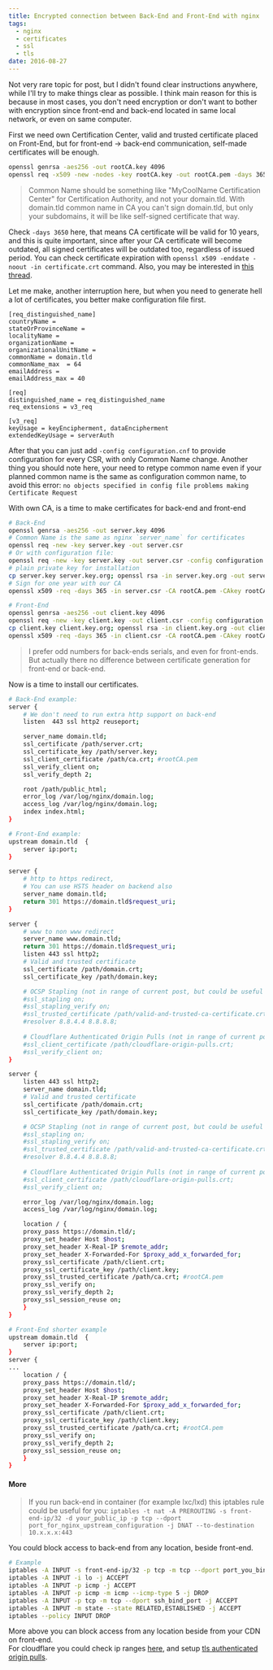 ```yaml
---
title: Encrypted connection between Back-End and Front-End with nginx
tags:
  - nginx
  - certificates
  - ssl
  - tls
date: 2016-08-27
---
```

Not very rare topic for post, but I didn't found clear instructions anywhere, while I'll try to make things clear as possible. I think main reason for this is because in most cases, you don't need encryption or don't want to bother with encryption since front-end and back-end located in same local network, or even on same computer.

First we need own Certification Center, valid and trusted certificate placed on Front-End, but for front-end -> back-end communication, self-made certificates will be enough. 

```bash
openssl genrsa -aes256 -out rootCA.key 4096
openssl req -x509 -new -nodes -key rootCA.key -out rootCA.pem -days 3650
``` 
<!--more-->
> Common Name should be something like "MyCoolName Certification Center" for Certification Authority, and not your domain.tld. With domain.tld common name in CA you can't sign domain.tld, but only your subdomains, it will be like self-signed certificate that way.

Check `-days 3650` here, that means CA certificate will be valid for 10 years, and this is quite important, since after your CA certificate will become outdated, all signed certificates will be outdated too, regardless of issued period. You can check certificate expiration with `openssl x509 -enddate -noout -in certificate.crt` command. Also, you may be interested in [this thread](https://serverfault.com/questions/306345/certification-authority-root-certificate-expiry-and-renewal). 

Let me make, another interruption here, but when you need to generate hell a lot of certificates, you better make configuration file first.

```
[req_distinguished_name]
countryName = 
stateOrProvinceName = 
localityName = 
organizationName = 
organizationalUnitName = 
commonName = domain.tld
commonName_max	= 64
emailAddress = 
emailAddress_max = 40

[req]
distinguished_name = req_distinguished_name
req_extensions = v3_req

[v3_req] 
keyUsage = keyEncipherment, dataEncipherment
extendedKeyUsage = serverAuth
```

After that you can just add `-config configuration.cnf` to provide configuration for every CSR, with only Common Name change. Another thing you should note here, your need to retype common name even if your planned common name is the same as configuration common name, to avoid this error: `no objects specified in config file problems making Certificate Request`

With own CA, is a time to make certificates for back-end and front-end

```bash
# Back-End
openssl genrsa -aes256 -out server.key 4096
# Common Name is the same as nginx `server_name` for certificates
openssl req -new -key server.key -out server.csr
# Or with configuration file:
openssl req -new -key server.key -out server.csr -config configuration.cnf
# plain private key for installation
cp server.key server.key.org; openssl rsa -in server.key.org -out server.key
# Sign for one year with our CA
openssl x509 -req -days 365 -in server.csr -CA rootCA.pem -CAkey rootCA.key -set_serial 01 -out server.crt
```
```bash
# Front-End
openssl genrsa -aes256 -out client.key 4096
openssl req -new -key client.key -out client.csr -config configuration.cnf
cp client.key client.key.org; openssl rsa -in client.key.org -out client.key
openssl x509 -req -days 365 -in client.csr -CA rootCA.pem -CAkey rootCA.key -set_serial 02 -out client.crt
```
> I prefer odd numbers for back-ends serials, and even for front-ends. But actually there no difference between certificate generation for front-end or back-end.

Now is a time to install our certificates.

```bash
# Back-End example:
server {
    # We don't need to run extra http support on back-end
	listen  443 ssl http2 reuseport;

	server_name domain.tld;
	ssl_certificate /path/server.crt;
	ssl_certificate_key /path/server.key;
	ssl_client_certificate /path/ca.crt; #rootCA.pem
	ssl_verify_client on;
	ssl_verify_depth 2;

	root /path/public_html;
	error_log /var/log/nginx/domain.log;
	access_log /var/log/nginx/domain.log;
	index index.html;
}
```

```bash
# Front-End example:
upstream domain.tld  {
	server ip:port;
}

server {
    # http to https redirect, 
    # You can use HSTS header on backend also
	server_name domain.tld;
	return 301 https://domain.tld$request_uri;
}

server {
    # www to non www redirect
	server_name www.domain.tld;
	return 301 https://domain.tld$request_uri;
	listen 443 ssl http2;
    # Valid and trusted certificate
	ssl_certificate /path/domain.crt;
	ssl_certificate_key /path/domain.key;

    # OCSP Stapling (not in range of current post, but could be useful for you)
	#ssl_stapling on;
	#ssl_stapling_verify on;
	#ssl_trusted_certificate /path/valid-and-trusted-ca-certificate.crt;
    #resolver 8.8.4.4 8.8.8.8;
    
    # Cloudflare Authenticated Origin Pulls (not in range of current post, but could be useful for you)
	#ssl_client_certificate /path/cloudflare-origin-pulls.crt;
	#ssl_verify_client on;
}

server {
	listen 443 ssl http2;
	server_name domain.tld;
    # Valid and trusted certificate
	ssl_certificate /path/domain.crt;
	ssl_certificate_key /path/domain.key;

    # OCSP Stapling (not in range of current post, but could be useful for you)
	#ssl_stapling on;
	#ssl_stapling_verify on;
	#ssl_trusted_certificate /path/valid-and-trusted-ca-certificate.crt;
    #resolver 8.8.4.4 8.8.8.8;
    
    # Cloudflare Authenticated Origin Pulls (not in range of current post, but could be useful for you)
	#ssl_client_certificate /path/cloudflare-origin-pulls.crt;
	#ssl_verify_client on;

	error_log /var/log/nginx/domain.log;
	access_log /var/log/nginx/domain.log;

	location / {
	proxy_pass https://domain.tld/;
	proxy_set_header Host $host;
	proxy_set_header X-Real-IP $remote_addr;
	proxy_set_header X-Forwarded-For $proxy_add_x_forwarded_for;
	proxy_ssl_certificate /path/client.crt;
	proxy_ssl_certificate_key /path/client.key;
	proxy_ssl_trusted_certificate /path/ca.crt; #rootCA.pem
	proxy_ssl_verify on;
	proxy_ssl_verify_depth 2;
	proxy_ssl_session_reuse on;
	}
}
```

```bash
# Front-End shorter example
upstream domain.tld  {
	server ip:port;
}
server {
...
    location / {
	proxy_pass https://domain.tld/;
	proxy_set_header Host $host;
	proxy_set_header X-Real-IP $remote_addr;
	proxy_set_header X-Forwarded-For $proxy_add_x_forwarded_for;
	proxy_ssl_certificate /path/client.crt;
	proxy_ssl_certificate_key /path/client.key;
	proxy_ssl_trusted_certificate /path/ca.crt; #rootCA.pem
	proxy_ssl_verify on;
	proxy_ssl_verify_depth 2;
	proxy_ssl_session_reuse on;
	}
}    
```

#### More
> If you run back-end in container (for example lxc/lxd) this iptables rule could be useful for you:
`iptables -t nat -A PREROUTING -s front-end-ip/32 -d your_public_ip -p tcp --dport port_for_nginx_upstream_configuration -j DNAT --to-destination 10.x.x.x:443`

You could block access to back-end from any location, beside front-end.

```bash
# Example
iptables -A INPUT -s front-end-ip/32 -p tcp -m tcp --dport port_you_bind_nginx -j ACCEPT
iptables -A INPUT -i lo -j ACCEPT
iptables -A INPUT -p icmp -j ACCEPT
iptables -A INPUT -p icmp -m icmp --icmp-type 5 -j DROP
iptables -A INPUT -p tcp -m tcp --dport ssh_bind_port -j ACCEPT
iptables -A INPUT -m state --state RELATED,ESTABLISHED -j ACCEPT
iptables --policy INPUT DROP
```
More above you can block access from any location beside from your CDN on front-end.  
For cloudflare you could check ip ranges [here](https://www.cloudflare.com/ips/), and setup [tls authenticated origin pulls](https://blog.cloudflare.com/protecting-the-origin-with-tls-authenticated-origin-pulls/).






